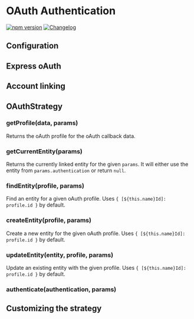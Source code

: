 # OAuth Authentication

[![npm version](https://img.shields.io/npm/v/@feathersjs/authentication-oauth.png?style=flat-square)](https://www.npmjs.com/package/@feathersjs/authentication-oauth)
[![Changelog](https://img.shields.io/badge/changelog-.md-blue.png?style=flat-square)](https://github.com/feathersjs/feathers/blob/master/packages/authentication-oauth/CHANGELOG.md)

## Configuration

## Express oAuth

## Account linking

## OAuthStrategy

### getProfile(data, params)

Returns the oAuth profile for the oAuth callback data.

### getCurrentEntity(params)

Returns the currently linked entity for the given `params`. It will either use the entity from `params.authentication` or return `null`.

### findEntity(profile, params)

Find an entity for a given oAuth profile. Uses `{ [${this.name}Id]: profile.id }` by default.

### createEntity(profile, params)

Create a new entity for the given oAuth profile. Uses `{ [${this.name}Id]: profile.id }` by default.

### updateEntity(entity, profile, params)

Update an existing entity with the given profile. Uses `{ [${this.name}Id]: profile.id }` by default.

### authenticate(authentication, params)

## Customizing the strategy
